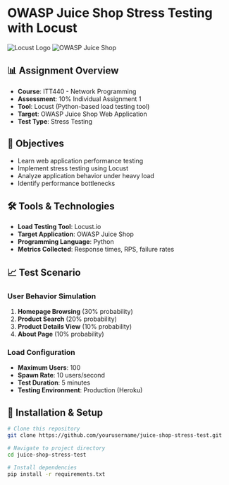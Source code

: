 # OWASP Juice Shop Stress Testing with Locust

![Locust Logo](https://locust.io/static/img/logo.png)
![OWASP Juice Shop](https://raw.githubusercontent.com/juice-shop/juice-shop/master/frontend/src/assets/public/images/JuiceShop_Logo.png)

## 📊 Assignment Overview
- **Course**: ITT440 - Network Programming
- **Assessment**: 10% Individual Assignment 1
- **Tool**: Locust (Python-based load testing tool)
- **Target**: OWASP Juice Shop Web Application
- **Test Type**: Stress Testing

## 🎯 Objectives
- Learn web application performance testing
- Implement stress testing using Locust
- Analyze application behavior under heavy load
- Identify performance bottlenecks

## 🛠️ Tools & Technologies
- **Load Testing Tool**: Locust.io
- **Target Application**: OWASP Juice Shop
- **Programming Language**: Python
- **Metrics Collected**: Response times, RPS, failure rates

## 📈 Test Scenario

### User Behavior Simulation
1. **Homepage Browsing** (30% probability)
2. **Product Search** (20% probability) 
3. **Product Details View** (10% probability)
4. **About Page** (10% probability)

### Load Configuration
- **Maximum Users**: 100
- **Spawn Rate**: 10 users/second
- **Test Duration**: 5 minutes
- **Testing Environment**: Production (Heroku)

## 🚀 Installation & Setup

```bash
# Clone this repository
git clone https://github.com/yourusername/juice-shop-stress-test.git

# Navigate to project directory
cd juice-shop-stress-test

# Install dependencies
pip install -r requirements.txt
